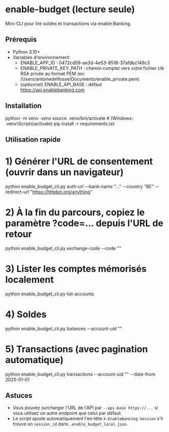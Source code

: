# enable-budget (lecture seule)

Mini-CLI pour lire soldes et transactions via enable:Banking.

## Prérequis
- Python 3.10+
- Variables d'environnement:
  - ENABLE_APP_ID : 0472cd59-ae3d-4e53-8518-37afdbc149c3
  - ENABLE_PRIVATE_KEY_PATH : chemin complet vers votre fichier clé RSA privée au format PEM (ex: /Users/antoinedelfosse/Documents/enable_private.pem)
  - (optionnel) ENABLE_API_BASE : défaut https://api.enablebanking.com

## Installation
python -m venv .venv
source .venv/bin/activate  # (Windows: .venv\Scripts\activate)
pip install -r requirements.txt

## Utilisation rapide
# 1) Générer l'URL de consentement (ouvrir dans un navigateur)
python enable_budget_cli.py auth-url --bank-name "..." --country "BE" --redirect-url "https://httpbin.org/anything"

# 2) À la fin du parcours, copiez le paramètre ?code=... depuis l'URL de retour
python enable_budget_cli.py exchange-code --code "<uuid-du-code>"

# 3) Lister les comptes mémorisés localement
python enable_budget_cli.py list-accounts

# 4) Soldes
python enable_budget_cli.py balances --account-uid "<uid>"

# 5) Transactions (avec pagination automatique)
python enable_budget_cli.py transactions --account-uid "<uid>" --date-from 2025-01-01

## Astuces
- Vous pouvez surcharger l'URL de l'API par `--api-base https://...` si vous utilisez un autre endpoint que celui par défaut.
- Le script ajoute automatiquement l'en-tête `X-EnableBanking-Session` s'il trouve un `session_id` dans `.enable_budget_local.json`.
